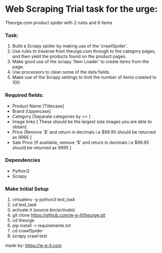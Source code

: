 # Web Scraping Trial task for the urge:

Theurge.com product spider with 2 rules and 6 items

### Task:

1. Build a Scrapy spider by making use of the 'crawlSpider'.
2. Use rules to traverse from theurge.com through to the category pages, and then yield the products found on the product pages.
3. Make good use of the scrapy 'Item Loader' to create items from the page.
4. Use processors to clean some of the data fields.
4. Make use of the Scrapy settings to limit the number of items crawled to 100.

### Required fields:

- Product Name [Titlecase]
- Brand [Uppercase]
- Category [Separate categories by >> ]
- Image links [ These should be the largest size images you are able to obtain]
- Price [Remove '$' and return in decimals i.e $99.95 should be returned as 9995 ]
- Sale Price [If available, remove '$' and return in decimals i.e $99.95 should be returned as 9995 ]

### Dependencies

- Python3
- Scrapy

### Make Initial Setup

1. virtualenv -p python3 test_task
2. cd test_task
3. activate it (source bin/activate)
4. git clone https://github.com/w-e-ll/theurge.git
5. cd theurge
6. pip install -r requirements.txt
7. cd crawlSpider
8. scrapy crawl test

made by: https://w-e-ll.com

